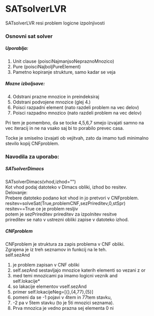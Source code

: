 # SATsolverLVR
SATsolverLVR resi problem logicne izpolnjivosti

### Osnovni sat solver
##### Uporablja:
1. Unit clause (poisciNajmanjsoNepraznoMnozico)
2. Pure (poisciNajboljPureElement)
3. Pametno kopiranje strukture, samo kadar se veja

##### Mozne izboljsave:
4. Odstrani prazne mnozice in preindeksiraj
5. Odstrani podvojene mnozice (glej 4.)
6. Poisci razpadni element (nato razdeli problem na vec delov)
7. Poisci razpadno mnozico (nato razdeli problem na vec delov)

Pri tem je pomembno, da se tocke 4,5,6,7 smejo izvajati samno na <br />
vec iteracij in ne na vsako saj bi to porabilo prevec casa. <br />

Tocke je smiselno izvajati ob vejitvah, zato da imamo tudi minimalno <br />
stevilo kopij CNFproblem. <br />

### Navodila za uporabo: 
##### SATsolverDimacs
SATsolverDimacs(vhod,izhod="") <br />
Kot vhod podaj datoteko v Dimacs obliki, izhod bo resitev. <br />
Delovanje: <br />
Prebere datoteko podano kot vhod in jo pretvori v CNFproblem. <br />
resitev=solveSat(True,problemCNF,sezPrireditev,0,stSpr) <br />
resitev==True ce je problem resljiv <br />
potem je sezPrireditev prireditev za izpolnitev resitve <br />
prireditev se nato v ustrezni obliki zapise v datoteko izhod.

##### CNFproblem
CNFproblem je struktura za zapis problema v CNF obliki. <br />
Zgrajena je iz treh seznamov in funkcij na le teh. <br />
self.sezAnd <br />
1. je problem zapisan v CNF obliki <br />
2. self.sezAnd sestavljajo mnozice katerih elementi so vezani z or <br />
3. med temi mnozicami pa imamo logicni veznik and <br />
self.lokacije*
1. so lakacije elementov vself.sezAnd
2. primer self.lokacijeNeg=[{},{4,77},{5}]
3. pomeni da se -1 pojavi v 4tem in 77tem stavku,
4. -2 pa v 5tem stavku (to je 5ti mnozici seznama).
5. Prva mnozica je vedno prazna sej elementa 0 ni
